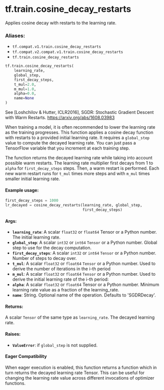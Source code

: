 <div itemscope itemtype="http://developers.google.com/ReferenceObject">
<meta itemprop="name" content="tf.train.cosine_decay_restarts" />
<meta itemprop="path" content="Stable" />
</div>

# tf.train.cosine_decay_restarts

Applies cosine decay with restarts to the learning rate.

### Aliases:

* `tf.compat.v1.train.cosine_decay_restarts`
* `tf.compat.v2.compat.v1.train.cosine_decay_restarts`
* `tf.train.cosine_decay_restarts`

``` python
tf.train.cosine_decay_restarts(
    learning_rate,
    global_step,
    first_decay_steps,
    t_mul=2.0,
    m_mul=1.0,
    alpha=0.0,
    name=None
)
```

<!-- Placeholder for "Used in" -->

See [Loshchilov & Hutter, ICLR2016], SGDR: Stochastic Gradient Descent
with Warm Restarts. https://arxiv.org/abs/1608.03983

When training a model, it is often recommended to lower the learning rate as
the training progresses.  This function applies a cosine decay function with
restarts to a provided initial learning rate.  It requires a `global_step`
value to compute the decayed learning rate.  You can just pass a TensorFlow
variable that you increment at each training step.

The function returns the decayed learning rate while taking into account
possible warm restarts. The learning rate multiplier first decays
from 1 to `alpha` for `first_decay_steps` steps. Then, a warm
restart is performed. Each new warm restart runs for `t_mul` times more steps
and with `m_mul` times smaller initial learning rate.

#### Example usage:


```python
first_decay_steps = 1000
lr_decayed = cosine_decay_restarts(learning_rate, global_step,
                                   first_decay_steps)
```

#### Args:


* <b>`learning_rate`</b>: A scalar `float32` or `float64` Tensor or a Python number.
  The initial learning rate.
* <b>`global_step`</b>: A scalar `int32` or `int64` `Tensor` or a Python number. Global
  step to use for the decay computation.
* <b>`first_decay_steps`</b>: A scalar `int32` or `int64` `Tensor` or a Python number.
  Number of steps to decay over.
* <b>`t_mul`</b>: A scalar `float32` or `float64` `Tensor` or a Python number. Used to
  derive the number of iterations in the i-th period
* <b>`m_mul`</b>: A scalar `float32` or `float64` `Tensor` or a Python number.
  Used to derive the initial learning rate of the i-th period:
* <b>`alpha`</b>: A scalar `float32` or `float64` Tensor or a Python number. Minimum
  learning rate value as a fraction of the learning_rate.
* <b>`name`</b>: String. Optional name of the operation.  Defaults to 'SGDRDecay'.


#### Returns:

A scalar `Tensor` of the same type as `learning_rate`.  The decayed
learning rate.


#### Raises:


* <b>`ValueError`</b>: if `global_step` is not supplied.



#### Eager Compatibility
When eager execution is enabled, this function returns a function which in
turn returns the decayed learning rate Tensor. This can be useful for changing
the learning rate value across different invocations of optimizer functions.

